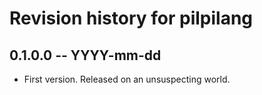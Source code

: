 # Revision history for pilpilang

## 0.1.0.0 -- YYYY-mm-dd

* First version. Released on an unsuspecting world.
